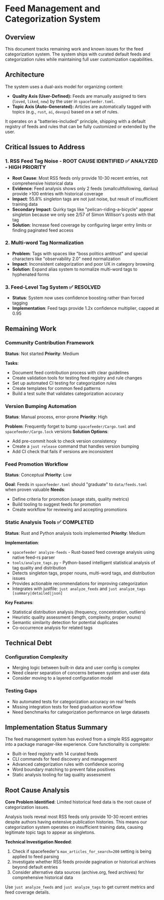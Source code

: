 # Feed Management and Categorization System

## Overview

This document tracks remaining work and known issues for the feed categorization system. The system ships with curated default feeds and categorization rules while maintaining full user customization capabilities.

## Architecture

The system uses a dual-axis model for organizing content:
- **Quality Axis (User-Defined):** Feeds are manually assigned to tiers (`loved`, `liked`, `new`) by the user in `spacefeeder.toml`.
- **Topic Axis (Auto-Generated):** Articles are automatically tagged with topics (e.g., `rust`, `ai`, `devops`) based on a set of rules.

It operates on a "batteries-included" principle, shipping with a default registry of feeds and rules that can be fully customized or extended by the user.

## Critical Issues to Address

### 1. RSS Feed Tag Noise - ROOT CAUSE IDENTIFIED ✅ ANALYZED - HIGH PRIORITY
- **Root Cause**: Most RSS feeds only provide 10-30 recent entries, not comprehensive historical data
- **Evidence**: Feed analysis shows only 2 feeds (smallcultfollowing, danluu) provide >100 entries with historical coverage
- **Impact**: 55.8% singleton tags are not just noise, but result of insufficient training data
- **Secondary Impact**: Quirky tags like "pelican-riding-a-bicycle" appear singleton because we only see 2/57 of Simon Willison's posts with that tag
- **Solution**: Increase feed coverage by configuring larger entry limits or finding paginated feed access

### 2. Multi-word Tag Normalization
- **Problem**: Tags with spaces like "boss politics antitrust" and special characters like "observability 2.0" need normalization
- **Impact**: Inconsistent categorization and poor UX in category browsing
- **Solution**: Expand alias system to normalize multi-word tags to hyphenated forms

### 3. Feed-Level Tag System ✅ RESOLVED
- **Status**: System now uses confidence boosting rather than forced tagging
- **Implementation**: Feed tags provide 1.2x confidence multiplier, capped at 0.95

## Remaining Work

### Community Contribution Framework
**Status**: Not started
**Priority**: Medium

**Tasks**:
- Document feed contribution process with clear guidelines
- Create validation tools for testing feed registry and rule changes
- Set up automated CI testing for categorization rules
- Create templates for common feed patterns
- Build a test suite that validates categorization accuracy

### Version Bumping Automation
**Status**: Manual process, error-prone
**Priority**: High

**Problem**: Frequently forget to bump `spacefeeder/Cargo.toml` and `spacefeeder/Cargo.lock` versions
**Solution Options**:
- Add pre-commit hook to check version consistency
- Create a `just release` command that handles version bumping
- Add CI check that fails if versions are inconsistent

### Feed Promotion Workflow
**Status**: Conceptual
**Priority**: Low

**Goal**: Feeds in `spacefeeder.toml` should "graduate" to `data/feeds.toml` when proven valuable
**Needs**:
- Define criteria for promotion (usage stats, quality metrics)
- Build tooling to suggest feeds for promotion
- Create workflow for reviewing and accepting promotions

### Static Analysis Tools ✅ COMPLETED
**Status**: Rust and Python analysis tools implemented
**Priority**: Medium

**Implementation**: 
- `spacefeeder analyze-feeds` - Rust-based feed coverage analysis using native feed-rs parser
- `tools/analyze_tags.py` - Python-based intelligent statistical analysis of tag quality and distribution
- Detects singleton tags, proper nouns, multi-word tags, and distribution issues
- Provides actionable recommendations for improving categorization
- Integrates with justfile: `just analyze_feeds` and `just analyze_tags [summary|detailed|json]`

**Key Features**:
- Statistical distribution analysis (frequency, concentration, outliers)
- Heuristic quality assessment (length, complexity, proper nouns)
- Semantic similarity detection for potential duplicates
- Co-occurrence analysis for related tags

## Technical Debt

### Configuration Complexity
- Merging logic between built-in data and user config is complex
- Need clearer separation of concerns between system and user data
- Consider moving to a layered configuration model

### Testing Gaps
- No automated tests for categorization accuracy on real feeds
- Missing integration tests for feed graduation workflow
- Need benchmarks for categorization performance on large datasets

## Implementation Status Summary

The feed management system has evolved from a simple RSS aggregator into a package manager-like experience. Core functionality is complete:
- Built-in feed registry with 14 curated feeds
- CLI commands for feed discovery and management
- Advanced categorization rules with confidence scoring
- Word boundary matching to prevent false positives
- Static analysis tooling for tag quality assessment

## Root Cause Analysis

**Core Problem Identified**: Limited historical feed data is the root cause of categorization issues.

Analysis tools reveal most RSS feeds only provide 10-30 recent entries despite authors having extensive publication histories. This means our categorization system operates on insufficient training data, causing legitimate topic tags to appear as singletons.

**Technical Investigation Needed**:
1. Check if spacefeeder's `max_articles_for_search=200` setting is being applied to feed parsing
2. Investigate whether RSS feeds provide pagination or historical archives beyond default entries  
3. Consider alternative data sources (archive.org, feed archives) for comprehensive historical data

Use `just analyze_feeds` and `just analyze_tags` to get current metrics and feed coverage details.